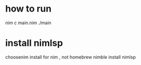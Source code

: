 # how to run
nim c main.nim
./main

# install nimlsp
choosenim install for nim , not homebrew
nimble install nimlsp
